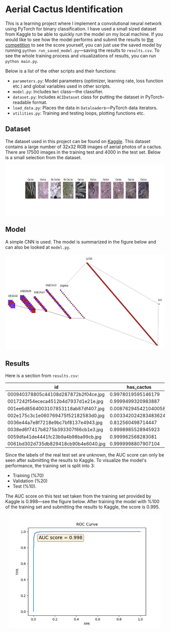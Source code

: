 # Aerial Cactus Identification

This is a learning project where I implement a convolutional neural network using PyTorch for binary classification. I have used a small sized dataset from Kaggle to be able to quickly run the model on my local machine.
If you would like to see how the model performs and submit the results to [the competition](https://www.kaggle.com/c/aerial-cactus-identification/) to see the score yourself, you can just use the saved model by running `python run_saved_model.py`&mdash;saving the results to `results.csv`. To see the whole training process and visualizations of results, you can run `python main.py`.

Below is a list of the other scripts and their functions:

* `parameters.py`: Model parameters (optimizer, learning rate, loss function etc.) and global variables used in other scripts.
* `model.py`: Includes `Net` class&mdash;the classifier.
* `dataset.py`: Includes `ACIDataset` class for putting the dataset in PyTorch-readable format.
* `load_data.py`: Places the data in `Dataloader`s&mdash;PyTorch data iterators.
* `utilities.py`: Training and testing loops, plotting functions etc.

## Dataset

The dataset used in this project can be found on [Kaggle](https://www.kaggle.com/c/aerial-cactus-identification/data). This dataset contains a large number of 32x32 RGB images of aerial photos of a cactus. There are 17500 images in the training test and 4000 in the test set. Below is a small selection from the dataset.



<p align="center">
  <img width="800" height="160" src="./dataset.png">
</p>

## Model

A simple CNN is used. The model is summarized in the figure below and can also be looked at `model.py`.

<p align="center">
  <img width="600" height="300" src="./nn.png">
</p>

## Results

Here is a section from `results.csv`:

|id                                  |has_cactus            |
|------------------------------------|----------------------|
|000940378805c44108d287872b2f04ce.jpg|0.9978019595146179    |
|0017242f54ececa4512b4d7937d1e21e.jpg|0.9999499320983887    |
|001ee6d8564003107853118ab87df407.jpg|0.008762945421040058  |
|002e175c3c1e060769475f52182583d0.jpg|0.0033420242834836245 |
|0036e44a7e8f7218e9bc7bf8137e4943.jpg|0.812560498714447     |
|0038ed6f7417b8275b393307f66cb1e3.jpg|0.9998985528945923    |
|0059dfa41de4441fc23b9a4b98ba99cb.jpg|0.999962568283081     |
|0061bd302d735db829418cb90b4e6040.jpg|0.9999998807907104    |.

Since the labels of the real test set are unknown, the AUC score can only be seen after submitting the results to Kaggle. To visualize the model's performance, the training set is split into 3: 

* Training (%70)
* Validation (%20)
* Test (%10).

The AUC score on this test set taken from the training set provided by Kaggle is 0.998&mdash;see the figure below. After training the model with %100 of the training set and submitting the results to Kaggle, the score is 0.995.

<p align="center">
  <img width="480" height="360" src="./auc_graph.png">
</p>

